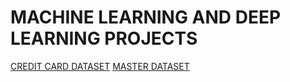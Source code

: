 # MACHINE LEARNING AND DEEP LEARNING PROJECTS

[CREDIT CARD DATASET](credit_card_dataset/)
[MASTER DATASET](master_dataset/)
